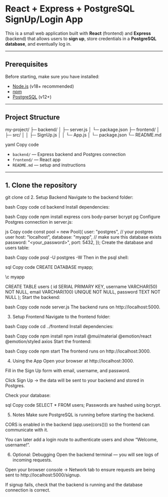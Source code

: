 # React + Express + PostgreSQL SignUp/Login App

This is a small web application built with **React** (frontend) and **Express** (backend) that allows users to **sign up**, store credentials in a **PostgreSQL database**, and eventually log in.

---

## Prerequisites

Before starting, make sure you have installed:

- [Node.js](https://nodejs.org/en/) (v18+ recommended)
- [npm](https://www.npmjs.com/)
- [PostgreSQL](https://www.postgresql.org/) (v12+)

---

## Project Structure

my-project/
├─ backend/
│ ├─ server.js
│ └─ package.json
├─ frontend/
│ ├─ src/
│ │ ├─ SignUp.js
│ │ └─ App.js
│ └─ package.json
└─ README.md

yaml
Copy code

- `backend/` — Express backend and Postgres connection
- `frontend/` — React app
- `README.md` — setup and instructions

---

## 1. Clone the repository

git clone <your-repo-url>
cd <your-project-folder>
2. Setup Backend
Navigate to the backend folder:

bash
Copy code
cd backend
Install dependencies:

bash
Copy code
npm install express cors body-parser bcrypt pg
Configure Postgres connection in server.js:

js
Copy code
const pool = new Pool({
  user: "postgres",         // your postgres user
  host: "localhost",
  database: "myapp",        // make sure this database exists
  password: "<your_password>",
  port: 5432,
});
Create the database and users table:

bash
Copy code
psql -U postgres -W
Then in the psql shell:

sql
Copy code
CREATE DATABASE myapp;

\c myapp

CREATE TABLE users (
  id SERIAL PRIMARY KEY,
  username VARCHAR(50) NOT NULL,
  email VARCHAR(100) UNIQUE NOT NULL,
  password TEXT NOT NULL
);
Start the backend:

bash
Copy code
node server.js
The backend runs on http://localhost:5000.

3. Setup Frontend
Navigate to the frontend folder:

bash
Copy code
cd ../frontend
Install dependencies:

bash
Copy code
npm install
npm install @mui/material @emotion/react @emotion/styled axios
Start the frontend:

bash
Copy code
npm start
The frontend runs on http://localhost:3000.

4. Using the App
Open your browser at http://localhost:3000.

Fill in the Sign Up form with email, username, and password.

Click Sign Up → the data will be sent to your backend and stored in Postgres.

Check your database:

sql
Copy code
SELECT * FROM users;
Passwords are hashed using bcrypt.

5. Notes
Make sure PostgreSQL is running before starting the backend.

CORS is enabled in the backend (app.use(cors())) so the frontend can communicate with it.

You can later add a login route to authenticate users and show “Welcome, username!”.

6. Optional: Debugging
Open the backend terminal — you will see logs of incoming requests.

Open your browser console → Network tab to ensure requests are being sent to http://localhost:5000/signup.

If signup fails, check that the backend is running and the database connection is correct.
